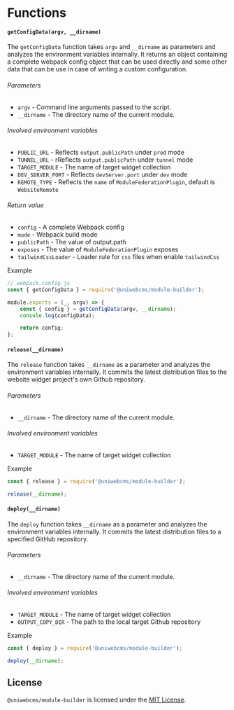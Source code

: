 # Functions

#### `getConfigData(argv, __dirname)`

The `getConfigData` function takes `argv` and `__dirname` as parameters and analyzes the environment variables internally. It returns an object containing a complete webpack config object that can be used directly and some other data that can be use in case of writing a custom configuration.

###### Parameters

-   `argv` - Command line arguments passed to the script.
-   `__dirname` - The directory name of the current module.

###### Involved environment variables

-   `PUBLIC_URL` - Reflects `output.publicPath` under `prod` mode
-   `TUNNEL_URL` - rReflects `output.publicPath` under `tunnel` mode
-   `TARGET_MODULE` - The name of target widget collection
-   `DEV_SERVER_PORT` - Reflects `devServer.port` under `dev` mode
-   `REMOTE_TYPE` - Reflects the `name` of `ModuleFederationPlugin`, default is `WebsiteRemote`

###### Return value

-   `config` - A complete Webpack config
-   `mode` - Webpack build mode
-   `publicPath` - The value of output.path
-   `exposes` - The value of `ModuleFederationPlugin` exposes
-   `tailwindCssLoader` - Loader rule for `css` files when enable `tailwindCss`

Example

```javascript
// webpack.config.js
const { getConfigData } = require('@uniwebcms/module-builder');

module.exports = (_, argv) => {
    const { config } = getConfigData(argv, __dirname);
    console.log(configData);

    return config;
};
```

#### `release(__dirname)`

The `release` function takes `__dirname` as a parameter and analyzes the environment variables internally. It commits the latest distribution files to the website widget project's own Github repository.

###### Parameters

-   `__dirname` - The directory name of the current module.

###### Involved environment variables

-   `TARGET_MODULE` - The name of target widget collection

Example

```javascript
const { release } = require('@uniwebcms/module-builder');

release(__dirname);
```

#### `deploy(__dirname)`

The `deploy` function takes `__dirname` as a parameter and analyzes the environment variables internally. It commits the latest distribution files to a specified GitHub repository.

###### Parameters

-   `__dirname` - The directory name of the current module.

###### Involved environment variables

-   `TARGET_MODULE` - The name of target widget collection
-   `OUTPUT_COPY_DIR` - The path to the local target Github repository

Example

```javascript
const { deploy } = require('@uniwebcms/module-builder');

deploy(__dirname);
```

## License

`@uniwebcms/module-builder` is licensed under the [MIT License](https://opensource.org/licenses/MIT).
